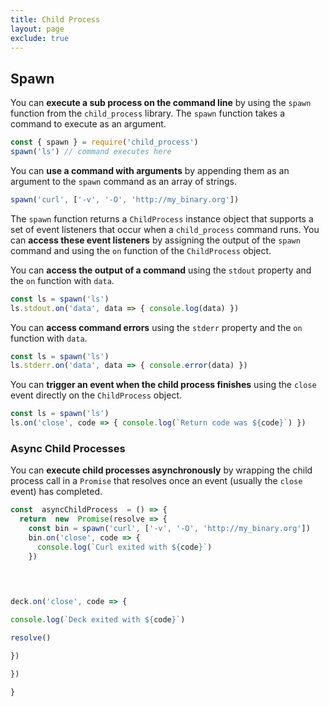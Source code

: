 ```yaml
---
title: Child Process
layout: page
exclude: true
---
```


## Spawn

You can **execute a sub process on the command line** by using the `spawn` function from the `child_process` library. The `spawn` function takes a command to execute as an argument.
```js
const { spawn } = require('child_process')
spawn('ls') // command executes here
```

You can **use a command with arguments** by appending them as an argument to the `spawn` command as an array of strings.
```js
spawn('curl', ['-v', '-O', 'http://my_binary.org'])
```

The `spawn` function returns a `ChildProcess` instance object that supports a set of event listeners that occur when a `child_process` command runs. You can **access these event listeners** by assigning the output of the `spawn` command and using the `on` function of the `ChildProcess` object.

You can **access the output of a command** using the `stdout` property and the `on` function with `data`.
```js
const ls = spawn('ls')
ls.stdout.on('data', data => { console.log(data) })
```

You can **access command errors** using the `stderr` property and the `on` function with `data`.
```js
const ls = spawn('ls')
ls.stderr.on('data', data => { console.error(data) })
```

You can **trigger an event when the child process finishes** using the `close` event directly on the `ChildProcess` object.
```js
const ls = spawn('ls')
ls.on('close', code => { console.log(`Return code was ${code}`) })
```

### Async Child Processes

You can **execute child processes asynchronously** by wrapping the child process call in a `Promise` that resolves once an event (usually the `close` event) has completed.
```js
const  asyncChildProcess  = () => {
  return  new  Promise(resolve => {
    const bin = spawn('curl', ['-v', '-O', 'http://my_binary.org'])
    bin.on('close', code => {
      console.log(`Curl exited with ${code}`)
    })
    

  

deck.on('close', code => {

console.log(`Deck exited with ${code}`)

resolve()

})

})

}
```
<!--stackedit_data:
eyJoaXN0b3J5IjpbLTEwOTU1ODA1OCw3NzY3NDI4ODQsLTE5MT
Q0Mzk0MzEsLTExODM5MTcyODZdfQ==
-->